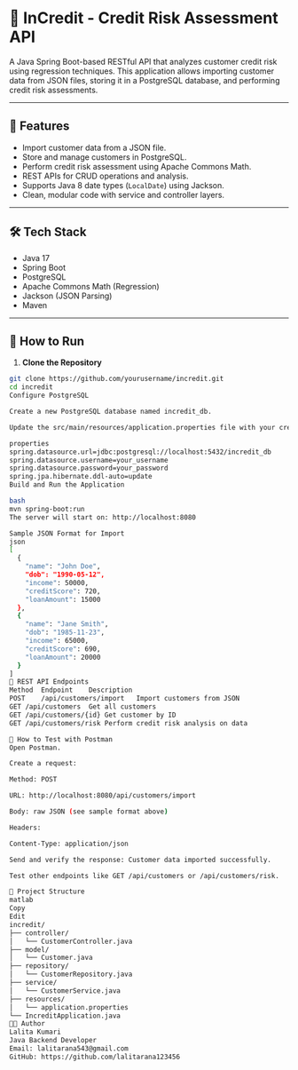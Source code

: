 # 🏦 InCredit - Credit Risk Assessment API

A Java Spring Boot-based RESTful API that analyzes customer credit risk using regression techniques. This application allows importing customer data from JSON files, storing it in a PostgreSQL database, and performing credit risk assessments.

---

## 📌 Features

- Import customer data from a JSON file.
- Store and manage customers in PostgreSQL.
- Perform credit risk assessment using Apache Commons Math.
- REST APIs for CRUD operations and analysis.
- Supports Java 8 date types (`LocalDate`) using Jackson.
- Clean, modular code with service and controller layers.

---

## 🛠️ Tech Stack

- Java 17  
- Spring Boot  
- PostgreSQL  
- Apache Commons Math (Regression)  
- Jackson (JSON Parsing)  
- Maven  

---

## 🚀 How to Run

1. **Clone the Repository**

```bash
git clone https://github.com/yourusername/incredit.git
cd incredit
Configure PostgreSQL

Create a new PostgreSQL database named incredit_db.

Update the src/main/resources/application.properties file with your credentials:

properties
spring.datasource.url=jdbc:postgresql://localhost:5432/incredit_db
spring.datasource.username=your_username
spring.datasource.password=your_password
spring.jpa.hibernate.ddl-auto=update
Build and Run the Application

bash
mvn spring-boot:run
The server will start on: http://localhost:8080

Sample JSON Format for Import
json
[
  {
    "name": "John Doe",
    "dob": "1990-05-12",
    "income": 50000,
    "creditScore": 720,
    "loanAmount": 15000
  },
  {
    "name": "Jane Smith",
    "dob": "1985-11-23",
    "income": 65000,
    "creditScore": 690,
    "loanAmount": 20000
  }
]
🧪 REST API Endpoints
Method	Endpoint	Description
POST	/api/customers/import	Import customers from JSON
GET	/api/customers	Get all customers
GET	/api/customers/{id}	Get customer by ID
GET	/api/customers/risk	Perform credit risk analysis on data

🧪 How to Test with Postman
Open Postman.

Create a request:

Method: POST

URL: http://localhost:8080/api/customers/import

Body: raw JSON (see sample format above)

Headers:

Content-Type: application/json

Send and verify the response: Customer data imported successfully.

Test other endpoints like GET /api/customers or /api/customers/risk.

📄 Project Structure
matlab
Copy
Edit
incredit/
├── controller/
│   └── CustomerController.java
├── model/
│   └── Customer.java
├── repository/
│   └── CustomerRepository.java
├── service/
│   └── CustomerService.java
├── resources/
│   └── application.properties
└── IncreditApplication.java
👨‍💻 Author
Lalita Kumari
Java Backend Developer
Email: lalitarana543@gmail.com
GitHub: https://github.com/lalitarana123456
